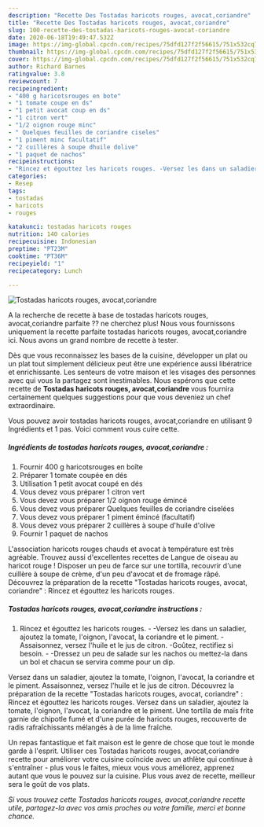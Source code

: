 ```yaml
---
description: "Recette Des Tostadas haricots rouges, avocat,coriandre"
title: "Recette Des Tostadas haricots rouges, avocat,coriandre"
slug: 100-recette-des-tostadas-haricots-rouges-avocat-coriandre
date: 2020-06-18T19:49:47.532Z
image: https://img-global.cpcdn.com/recipes/75dfd127f2f56615/751x532cq70/tostadas-haricots-rouges-avocatcoriandre-photo-principale-de-la-recette.jpg
thumbnail: https://img-global.cpcdn.com/recipes/75dfd127f2f56615/751x532cq70/tostadas-haricots-rouges-avocatcoriandre-photo-principale-de-la-recette.jpg
cover: https://img-global.cpcdn.com/recipes/75dfd127f2f56615/751x532cq70/tostadas-haricots-rouges-avocatcoriandre-photo-principale-de-la-recette.jpg
author: Richard Barnes
ratingvalue: 3.8
reviewcount: 7
recipeingredient:
- "400 g haricotsrouges en bote"
- "1 tomate coupe en ds"
- "1 petit avocat coup en ds"
- "1 citron vert"
- "1/2 oignon rouge minc"
- " Quelques feuilles de coriandre ciseles"
- "1 piment minc facultatif"
- "2 cuillères à soupe dhuile dolive"
- "1 paquet de nachos"
recipeinstructions:
- "Rincez et égouttez les haricots rouges. -Versez les dans un saladier, ajoutez la tomate, l&#39;oignon, l&#39;avocat, la coriandre et le piment. -Assaisonnez, versez l&#39;huile et le jus de citron. -Goûtez, rectifiez si besoin. -Dressez un peu de salade sur les nachos ou mettez-la dans un bol et chacun se servira comme pour un dip."
categories:
- Resep
tags:
- tostadas
- haricots
- rouges

katakunci: tostadas haricots rouges 
nutrition: 140 calories
recipecuisine: Indonesian
preptime: "PT23M"
cooktime: "PT36M"
recipeyield: "1"
recipecategory: Lunch

---
```



![Tostadas haricots rouges, avocat,coriandre](https://img-global.cpcdn.com/recipes/75dfd127f2f56615/751x532cq70/tostadas-haricots-rouges-avocatcoriandre-photo-principale-de-la-recette.jpg)

A la recherche de recette à base de tostadas haricots rouges, avocat,coriandre parfaite ?? ne cherchez plus! Nous vous fournissons uniquement la recette parfaite tostadas haricots rouges, avocat,coriandre ici. Nous avons un grand nombre de recette à tester.

Dès que vous reconnaissez les bases de la cuisine, développer un plat ou un plat tout simplement délicieux peut être une expérience aussi libératrice et enrichissante. Les senteurs de votre maison et les visages des personnes avec qui vous la partagez sont inestimables. Nous espérons que cette recette de <strong> Tostadas haricots rouges, avocat,coriandre </strong> vous fournira certainement quelques suggestions pour que vous deveniez un chef extraordinaire.

<!--inarticleads1-->

Vous pouvez avoir tostadas haricots rouges, avocat,coriandre en utilisant 9 Ingrédients et 1 pas. Voici comment vous cuire cette.

##### Ingrédients de tostadas haricots rouges, avocat,coriandre :

1. Fournir 400 g haricotsrouges en boîte
1. Préparer 1 tomate coupée en dés
1. Utilisation 1 petit avocat coupé en dés
1. Vous devez vous préparer 1 citron vert
1. Vous devez vous préparer 1/2 oignon rouge émincé
1. Vous devez vous préparer  Quelques feuilles de coriandre ciselées
1. Vous devez vous préparer 1 piment émincé (facultatif)
1. Vous devez vous préparer 2 cuillères à soupe d&#39;huile d&#39;olive
1. Fournir 1 paquet de nachos


L&#39;association haricots rouges chauds et avocat à température est très agréable. Trouvez aussi d&#39;excellentes recettes de Langue de oiseau au haricot rouge ! Disposer un peu de farce sur une tortilla, recouvrir d&#39;une cuillère à soupe de crème, d&#39;un peu d&#39;avocat et de fromage râpé. Découvrez la préparation de la recette &#34;Tostadas haricots rouges, avocat, coriandre&#34; : Rincez et égouttez les haricots rouges. 

<!--inarticleads2-->

##### Tostadas haricots rouges, avocat,coriandre instructions :

1. Rincez et égouttez les haricots rouges. - -Versez les dans un saladier, ajoutez la tomate, l&#39;oignon, l&#39;avocat, la coriandre et le piment. -Assaisonnez, versez l&#39;huile et le jus de citron. -Goûtez, rectifiez si besoin. - -Dressez un peu de salade sur les nachos ou mettez-la dans un bol et chacun se servira comme pour un dip.


Versez dans un saladier, ajoutez la tomate, l&#39;oignon, l&#39;avocat, la coriandre et le piment. Assaisonnez, versez l&#39;huile et le jus de citron. Découvrez la préparation de la recette &#34;Tostadas haricots rouges, avocat, coriandre&#34; : Rincez et égouttez les haricots rouges. Versez dans un saladier, ajoutez la tomate, l&#39;oignon, l&#39;avocat, la coriandre et le piment. Une tortilla de maïs frite garnie de chipotle fumé et d&#39;une purée de haricots rouges, recouverte de radis rafraîchissants mélangés à de la lime fraîche. 

<!--inarticleads1-->

<p>
Un repas fantastique et fait maison est le genre de chose que tout le monde garde à l'esprit. Utiliser ces Tostadas haricots rouges, avocat,coriandre recette pour améliorer votre cuisine coïncide avec un athlète qui continue à s'entraîner - plus vous le faites, mieux vous vous améliorez, apprenez autant que vous le pouvez sur la cuisine. Plus vous avez de recette, meilleur sera le goût de vos plats.
</p>

<p>
<i>Si vous trouvez cette Tostadas haricots rouges, avocat,coriandre recette utile, partagez-la avec vos amis proches ou votre famille, merci et bonne chance.</i>
</p>
